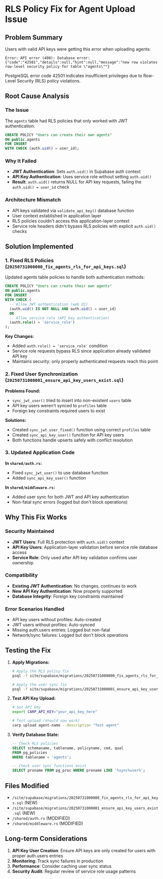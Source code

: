 # RLS Policy Fix for Agent Upload Issue

## Problem Summary

Users with valid API keys were getting this error when uploading agents:
```
Error: API error (400): Database error: {"code":"42501","details":null,"hint":null,"message":"new row violates row-level security policy for table \"agents\""}
```

PostgreSQL error code 42501 indicates insufficient privileges due to Row-Level Security (RLS) policy violations.

## Root Cause Analysis

### The Issue
The `agents` table had RLS policies that only worked with JWT authentication:

```sql
CREATE POLICY "Users can create their own agents" 
ON public.agents 
FOR INSERT 
WITH CHECK (auth.uid() = user_id);
```

### Why It Failed
- **JWT Authentication**: Sets `auth.uid()` in Supabase auth context
- **API Key Authentication**: Uses service role without setting `auth.uid()`
- **Result**: `auth.uid()` returns NULL for API key requests, failing the `auth.uid() = user_id` check

### Architecture Mismatch
- API keys validated via `validate_api_key()` database function
- User context established in application layer 
- RLS policies couldn't access this application-layer context
- Service role headers didn't bypass RLS policies with explicit `auth.uid()` checks

## Solution Implemented

### 1. Fixed RLS Policies (`20250731000000_fix_agents_rls_for_api_keys.sql`)

Updated agents table policies to handle both authentication methods:

```sql
CREATE POLICY "Users can create their own agents" 
ON public.agents 
FOR INSERT 
WITH CHECK (
  -- Allow JWT authentication (web UI)
  (auth.uid() IS NOT NULL AND auth.uid() = user_id)
  OR
  -- Allow service role (API key authentication)
  (auth.role() = 'service_role')
);
```

**Key Changes:**
- Added `auth.role() = 'service_role'` condition
- Service role requests bypass RLS since application already validated API key
- Maintains security: only properly authenticated requests reach this point

### 2. Fixed User Synchronization (`20250731000001_ensure_api_key_users_exist.sql`)

**Problems Found:**
- `sync_jwt_user()` tried to insert into non-existent `users` table
- API key users weren't synced to `profiles` table
- Foreign key constraints required users to exist

**Solutions:**
- Created `sync_jwt_user_fixed()` function using correct `profiles` table
- Created `sync_api_key_user()` function for API key users
- Both functions handle upserts safely with conflict resolution

### 3. Updated Application Code

**In `shared/auth.rs`:**
- Fixed `sync_jwt_user()` to use database function
- Added `sync_api_key_user()` function

**In `shared/middleware.rs`:**
- Added user sync for both JWT and API key authentication
- Non-fatal sync errors (logged but don't block operations)

## Why This Fix Works

### Security Maintained
- **JWT Users**: Full RLS protection with `auth.uid()` context
- **API Key Users**: Application-layer validation before service role database access
- **Service Role**: Only used after API key validation confirms user ownership

### Compatibility
- **Existing JWT Authentication**: No changes, continues to work
- **New API Key Authentication**: Now properly supported
- **Database Integrity**: Foreign key constraints maintained

### Error Scenarios Handled
- API key users without profiles: Auto-created
- JWT users without profiles: Auto-synced
- Missing auth.users entries: Logged but non-fatal
- Network/sync failures: Logged but don't block operations

## Testing the Fix

1. **Apply Migrations:**
   ```bash
   # Apply the RLS policy fix
   psql -f site/supabase/migrations/20250731000000_fix_agents_rls_for_api_keys.sql
   
   # Apply the user sync fix
   psql -f site/supabase/migrations/20250731000001_ensure_api_key_users_exist.sql
   ```

2. **Test API Key Upload:**
   ```bash
   # Set API key
   export CARP_API_KEY="your_api_key_here"
   
   # Test upload (should now work)
   carp upload agent-name --description "Test agent"
   ```

3. **Verify Database State:**
   ```sql
   -- Check RLS policies
   SELECT schemaname, tablename, policyname, cmd, qual 
   FROM pg_policies 
   WHERE tablename = 'agents';
   
   -- Check user sync functions exist
   SELECT proname FROM pg_proc WHERE proname LIKE '%sync%user%';
   ```

## Files Modified

- `/site/supabase/migrations/20250731000000_fix_agents_rls_for_api_keys.sql` (NEW)
- `/site/supabase/migrations/20250731000001_ensure_api_key_users_exist.sql` (NEW)  
- `/shared/auth.rs` (MODIFIED)
- `/shared/middleware.rs` (MODIFIED)

## Long-term Considerations

1. **API Key User Creation**: Ensure API keys are only created for users with proper auth.users entries
2. **Monitoring**: Track sync failures in production
3. **Performance**: Consider caching user sync status
4. **Security Audit**: Regular review of service role usage patterns